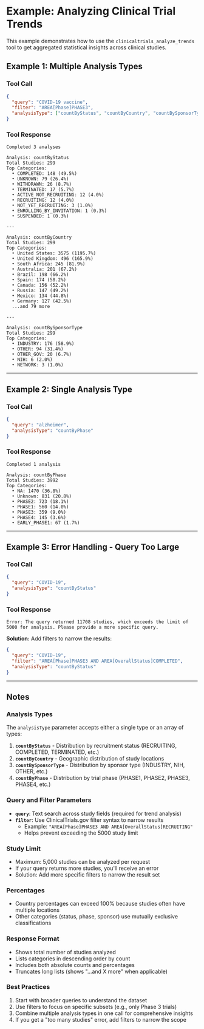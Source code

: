 # Example: Analyzing Clinical Trial Trends

This example demonstrates how to use the `clinicaltrials_analyze_trends` tool to get aggregated statistical insights across clinical studies.

## Example 1: Multiple Analysis Types

### Tool Call

```json
{
  "query": "COVID-19 vaccine",
  "filter": "AREA[Phase]PHASE3",
  "analysisType": ["countByStatus", "countByCountry", "countBySponsorType"]
}
```

### Tool Response

```
Completed 3 analyses

Analysis: countByStatus
Total Studies: 299
Top Categories:
  • COMPLETED: 148 (49.5%)
  • UNKNOWN: 79 (26.4%)
  • WITHDRAWN: 26 (8.7%)
  • TERMINATED: 17 (5.7%)
  • ACTIVE_NOT_RECRUITING: 12 (4.0%)
  • RECRUITING: 12 (4.0%)
  • NOT_YET_RECRUITING: 3 (1.0%)
  • ENROLLING_BY_INVITATION: 1 (0.3%)
  • SUSPENDED: 1 (0.3%)

---

Analysis: countByCountry
Total Studies: 299
Top Categories:
  • United States: 3575 (1195.7%)
  • United Kingdom: 496 (165.9%)
  • South Africa: 245 (81.9%)
  • Australia: 201 (67.2%)
  • Brazil: 198 (66.2%)
  • Spain: 174 (58.2%)
  • Canada: 156 (52.2%)
  • Russia: 147 (49.2%)
  • Mexico: 134 (44.8%)
  • Germany: 127 (42.5%)
  ...and 79 more

---

Analysis: countBySponsorType
Total Studies: 299
Top Categories:
  • INDUSTRY: 176 (58.9%)
  • OTHER: 94 (31.4%)
  • OTHER_GOV: 20 (6.7%)
  • NIH: 6 (2.0%)
  • NETWORK: 3 (1.0%)
```

---

## Example 2: Single Analysis Type

### Tool Call

```json
{
  "query": "alzheimer",
  "analysisType": "countByPhase"
}
```

### Tool Response

```
Completed 1 analysis

Analysis: countByPhase
Total Studies: 3992
Top Categories:
  • NA: 1470 (36.8%)
  • Unknown: 831 (20.8%)
  • PHASE2: 723 (18.1%)
  • PHASE1: 560 (14.0%)
  • PHASE3: 359 (9.0%)
  • PHASE4: 145 (3.6%)
  • EARLY_PHASE1: 67 (1.7%)
```

---

## Example 3: Error Handling - Query Too Large

### Tool Call

```json
{
  "query": "COVID-19",
  "analysisType": "countByStatus"
}
```

### Tool Response

```
Error: The query returned 11708 studies, which exceeds the limit of 5000 for analysis. Please provide a more specific query.
```

**Solution:** Add filters to narrow the results:

```json
{
  "query": "COVID-19",
  "filter": "AREA[Phase]PHASE3 AND AREA[OverallStatus]COMPLETED",
  "analysisType": "countByStatus"
}
```

---

## Notes

### Analysis Types

The `analysisType` parameter accepts either a single type or an array of types:

1. **`countByStatus`** - Distribution by recruitment status (RECRUITING, COMPLETED, TERMINATED, etc.)
2. **`countByCountry`** - Geographic distribution of study locations
3. **`countBySponsorType`** - Distribution by sponsor type (INDUSTRY, NIH, OTHER, etc.)
4. **`countByPhase`** - Distribution by trial phase (PHASE1, PHASE2, PHASE3, PHASE4, etc.)

### Query and Filter Parameters

- **`query`**: Text search across study fields (required for trend analysis)
- **`filter`**: Use ClinicalTrials.gov filter syntax to narrow results
  - Example: `"AREA[Phase]PHASE3 AND AREA[OverallStatus]RECRUITING"`
  - Helps prevent exceeding the 5000 study limit

### Study Limit

- Maximum: 5,000 studies can be analyzed per request
- If your query returns more studies, you'll receive an error
- Solution: Add more specific filters to narrow the result set

### Percentages

- Country percentages can exceed 100% because studies often have multiple locations
- Other categories (status, phase, sponsor) use mutually exclusive classifications

### Response Format

- Shows total number of studies analyzed
- Lists categories in descending order by count
- Includes both absolute counts and percentages
- Truncates long lists (shows "...and X more" when applicable)

### Best Practices

1. Start with broader queries to understand the dataset
2. Use filters to focus on specific subsets (e.g., only Phase 3 trials)
3. Combine multiple analysis types in one call for comprehensive insights
4. If you get a "too many studies" error, add filters to narrow the scope
